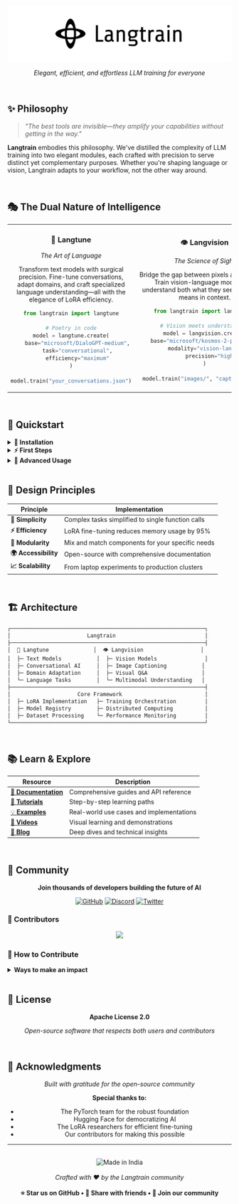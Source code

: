 <div align="center">
  <picture>
    <source media="(prefers-color-scheme: dark)" srcset="https://raw.githubusercontent.com/langtrain-ai/langtrain/main/static/langtrain-use-dark.png">
    <img alt="Langtrain" src="https://raw.githubusercontent.com/langtrain-ai/langtrain/main/static/langtrain-white.png" width="600" />
  </picture>
</div>

<p align="center">
  <em>Elegant, efficient, and effortless LLM training for everyone</em>
</p>

<br>

## ✨ Philosophy

> *"The best tools are invisible—they amplify your capabilities without getting in the way."*

**Langtrain** embodies this philosophy. We've distilled the complexity of LLM training into two elegant modules, each crafted with precision to serve distinct yet complementary purposes. Whether you're shaping language or vision, Langtrain adapts to your workflow, not the other way around.

<br>

## 🎭 The Dual Nature of Intelligence

<table>
<tr>
<td width="50%" align="center">

### 📝 **Langtune**
*The Art of Language*

Transform text models with surgical precision. Fine-tune conversations, adapt domains, and craft specialized language understanding—all with the elegance of LoRA efficiency.

```python
from langtrain import langtune

# Poetry in code
model = langtune.create(
    base="microsoft/DialoGPT-medium",
    task="conversational",
    efficiency="maximum"
)

model.train("your_conversations.json")
```

</td>
<td width="50%" align="center">

### 👁️ **Langvision**
*The Science of Sight*

Bridge the gap between pixels and meaning. Train vision-language models that understand both what they see and what it means in context.

```python
from langtrain import langvision

# Vision meets understanding
model = langvision.create(
    base="microsoft/kosmos-2-patch14-224",
    modality="vision-language",
    precision="high"
)

model.train("images/", "captions.json")
```

</td>
</tr>
</table>

<br>

## 🚀 Quickstart

<details>
<summary><strong>🔧 Installation</strong></summary>

```bash
# The complete experience
pip install langtrain

# Focused installations
pip install langtrain[text]     # Pure language
pip install langtrain[vision]   # Pure vision
```

</details>

<details>
<summary><strong>⚡ First Steps</strong></summary>

```python
# Your first model in three lines
import langtrain as lt

trainer = lt.create_trainer("gpt2", "your_data.json")
trainer.train()
```

</details>

<details>
<summary><strong>🎯 Advanced Usage</strong></summary>

```python
# Fine-grained control
trainer = lt.LoRATrainer(
    model="llama-7b",
    dataset="domain_specific.json",
    config=lt.LoRAConfig(
        rank=16,
        alpha=32,
        dropout=0.1
    ),
    optimization=lt.OptimizationConfig(
        learning_rate=2e-4,
        warmup_steps=100,
        scheduler="cosine"
    )
)

# Train with monitoring
trainer.train(
    epochs=3,
    callbacks=[
        lt.callbacks.EarlyStoppingCallback(),
        lt.callbacks.ModelCheckpointCallback(),
        lt.callbacks.TensorBoardCallback()
    ]
)
```

</details>

<br>

## 🎨 Design Principles

<div align="center">

| Principle | Implementation |
|-----------|----------------|
| **🎯 Simplicity** | Complex tasks simplified to single function calls |
| **⚡ Efficiency** | LoRA fine-tuning reduces memory usage by 95% |
| **🔧 Modularity** | Mix and match components for your specific needs |
| **🌍 Accessibility** | Open-source with comprehensive documentation |
| **📈 Scalability** | From laptop experiments to production clusters |

</div>

<br>

## 🏗️ Architecture

```
┌─────────────────────────────────────────────────────────────┐
│                        Langtrain                            │
├─────────────────────────────────────────────────────────────┤
│  📝 Langtune              │  👁️ Langvision                  │
│  ├─ Text Models           │  ├─ Vision Models               │
│  ├─ Conversational AI     │  ├─ Image Captioning           │
│  ├─ Domain Adaptation     │  ├─ Visual Q&A                 │
│  └─ Language Tasks        │  └─ Multimodal Understanding   │
├─────────────────────────────────────────────────────────────┤
│                     Core Framework                          │
│  ├─ LoRA Implementation   ├─ Training Orchestration         │
│  ├─ Model Registry        ├─ Distributed Computing          │
│  ├─ Dataset Processing    └─ Performance Monitoring         │
└─────────────────────────────────────────────────────────────┘
```

<br>

## 📚 Learn & Explore

<div align="center">

| Resource | Description |
|----------|-------------|
| [📖 **Documentation**](https://langtrain.ai/docs) | Comprehensive guides and API reference |
| [🎯 **Tutorials**](https://github.com/langtrain-ai/langtrain/tree/main/tutorials) | Step-by-step learning paths |
| [💡 **Examples**](https://github.com/langtrain-ai/langtrain/tree/main/examples) | Real-world use cases and implementations |
| [🎥 **Videos**](https://youtube.com/@langtrain) | Visual learning and demonstrations |
| [📝 **Blog**](https://blog.langtrain.ai) | Deep dives and technical insights |

</div>

<br>

## 🤝 Community

<div align="center">

**Join thousands of developers building the future of AI**

[![GitHub](https://img.shields.io/badge/GitHub-langtrain--ai-black?style=for-the-badge&logo=github)](https://github.com/langtrain-ai/langtrain)
[![Discord](https://img.shields.io/badge/Discord-Join%20Community-7289DA?style=for-the-badge&logo=discord)](https://discord.gg/langtrain)
[![Twitter](https://img.shields.io/badge/Twitter-@10Priteshraj-1DA1F2?style=for-the-badge&logo=twitter)](https://twitter.com/10Priteshraj)

</div>

### 🌟 Contributors

<div align="center">
<a href="https://github.com/langtrain-ai/langtrain/graphs/contributors">
  <img src="https://contrib.rocks/image?repo=langtrain-ai/langtrain" />
</a>
</div>

### 🎯 How to Contribute

<details>
<summary><strong>Ways to make an impact</strong></summary>

- **🐛 Bug Reports**: Help us identify and fix issues
- **💡 Feature Requests**: Share your ideas for improvements
- **📖 Documentation**: Improve guides and examples
- **🔧 Code Contributions**: Implement new features or optimizations
- **🎨 Design**: Enhance user experience and visual elements
- **🌍 Community**: Help others in discussions and forums

</details>

<br>

## 📄 License

<div align="center">

**Apache License 2.0**

*Open-source software that respects both users and contributors*

</div>

<br>

## 🙏 Acknowledgments

<div align="center">

*Built with gratitude for the open-source community*

**Special thanks to:**
- The PyTorch team for the robust foundation
- Hugging Face for democratizing AI
- The LoRA researchers for efficient fine-tuning
- Our contributors for making this possible

</div>

---

<br>

<div align="center">
  <img src="https://img.shields.io/badge/Made%20in-India%20🇮🇳-orange?style=for-the-badge" alt="Made in India">
  <br><br>
  <em>Crafted with ❤️ by the Langtrain community</em>
  <br><br>
  <strong>⭐ Star us on GitHub • 🔄 Share with friends • 💬 Join our community</strong>
</div>
